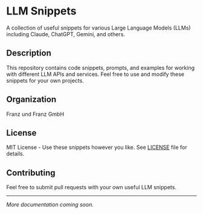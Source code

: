 # LLM Snippets

A collection of useful snippets for various Large Language Models (LLMs) including Claude, ChatGPT, Gemini, and others.

## Description

This repository contains code snippets, prompts, and examples for working with different LLM APIs and services. Feel free to use and modify these snippets for your own projects.

## Organization

Franz und Franz GmbH

## License

MIT License - Use these snippets however you like. See [LICENSE](LICENSE) file for details.

## Contributing

Feel free to submit pull requests with your own useful LLM snippets.

---

_More documentation coming soon._
